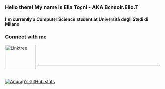 ### Hello there! My name is Elia Togni - AKA Bonsoir.Elio.T ###

#### I'm currently a Computer Science student at Università degli Studi di Milano ####

### Connect with me ###

[<img align="left" alt="Linktree" src="https://logodownload.org/wp-content/uploads/2019/09/linktree-logo-0.png"  width="100" height="80"/>][website]

<br />
<br />
<br />

---


<br />

[![Anurag's GitHub stats](https://github-readme-stats.vercel.app/api?username=EliaTogni&show_icons=true&theme=synthwave)](https://github.com/anuraghazra/github-readme-stats)

[website]: https://linktr.ee/Bonsoir.Elio.T

